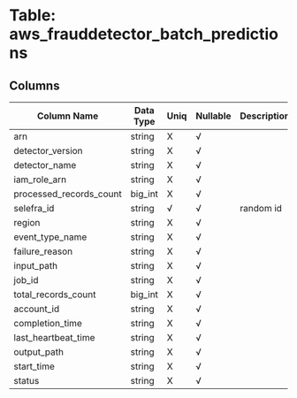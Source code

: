 # Table: aws_frauddetector_batch_predictions

## Columns 

|  Column Name   |  Data Type  | Uniq | Nullable | Description | 
|  ----  | ----  | ----  | ----  | ---- | 
| arn | string | X | √ |  | 
| detector_version | string | X | √ |  | 
| detector_name | string | X | √ |  | 
| iam_role_arn | string | X | √ |  | 
| processed_records_count | big_int | X | √ |  | 
| selefra_id | string | √ | √ | random id | 
| region | string | X | √ |  | 
| event_type_name | string | X | √ |  | 
| failure_reason | string | X | √ |  | 
| input_path | string | X | √ |  | 
| job_id | string | X | √ |  | 
| total_records_count | big_int | X | √ |  | 
| account_id | string | X | √ |  | 
| completion_time | string | X | √ |  | 
| last_heartbeat_time | string | X | √ |  | 
| output_path | string | X | √ |  | 
| start_time | string | X | √ |  | 
| status | string | X | √ |  | 


